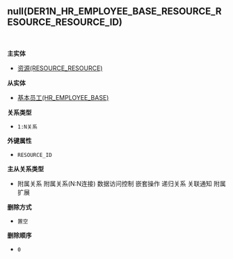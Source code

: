 ## null(DER1N_HR_EMPLOYEE_BASE_RESOURCE_RESOURCE_RESOURCE_ID) <!-- {docsify-ignore-all} -->



<br>
<p class="panel-title"><b>主实体</b></p>

* [资源(RESOURCE_RESOURCE)](module/resource/resource_resource)

<p class="panel-title"><b>从实体</b></p>

* [基本员工(HR_EMPLOYEE_BASE)](module/hr/hr_employee_base)

<p class="panel-title"><b>关系类型</b></p>

* `1:N关系`

<p class="panel-title"><b>外键属性</b></p>

* `RESOURCE_ID`

<p class="panel-title"><b>主从关系类型</b></p>

* <i class="fa fa-square"/></i> 附属关系 <i class="fa fa-square"/></i> 附属关系(N:N连接) <i class="fa fa-square"/></i> 数据访问控制 <i class="fa fa-square"/></i> 嵌套操作 <i class="fa fa-square"/></i> 递归关系 <i class="fa fa-square"/></i> 关联通知 <i class="fa fa-square"/></i> 附属扩展

<p class="panel-title"><b>删除方式</b></p>

* `置空`

<p class="panel-title"><b>删除顺序</b></p>

* `0`

